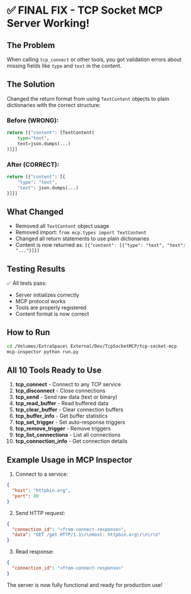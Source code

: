 # ✅ FINAL FIX - TCP Socket MCP Server Working!

## The Problem
When calling `tcp_connect` or other tools, you got validation errors about missing fields like `type` and `text` in the content.

## The Solution
Changed the return format from using `TextContent` objects to plain dictionaries with the correct structure:

### Before (WRONG):
```python
return [{"content": [TextContent(
    type="text",
    text=json.dumps(...)
)]}]
```

### After (CORRECT):
```python
return [{"content": [{
    "type": "text",
    "text": json.dumps(...)
}]}]
```

## What Changed
- Removed all `TextContent` object usage
- Removed import: `from mcp.types import TextContent`
- Changed all return statements to use plain dictionaries
- Content is now returned as: `[{"content": [{"type": "text", "text": "..."}]}]`

## Testing Results
✅ All tests pass:
- Server initializes correctly
- MCP protocol works
- Tools are properly registered
- Content format is now correct

## How to Run

```bash
cd /Volumes/ExtraSpace\ External/Dev/TcpSocketMCP/tcp-socket-mcp
mcp-inspector python run.py
```

## All 10 Tools Ready to Use

1. **tcp_connect** - Connect to any TCP service
2. **tcp_disconnect** - Close connections
3. **tcp_send** - Send raw data (text or binary)
4. **tcp_read_buffer** - Read buffered data
5. **tcp_clear_buffer** - Clear connection buffers
6. **tcp_buffer_info** - Get buffer statistics
7. **tcp_set_trigger** - Set auto-response triggers
8. **tcp_remove_trigger** - Remove triggers
9. **tcp_list_connections** - List all connections
10. **tcp_connection_info** - Get connection details

## Example Usage in MCP Inspector

1. Connect to a service:
```json
{
  "host": "httpbin.org",
  "port": 80
}
```

2. Send HTTP request:
```json
{
  "connection_id": "<from-connect-response>",
  "data": "GET /get HTTP/1.1\r\nHost: httpbin.org\r\n\r\n"
}
```

3. Read response:
```json
{
  "connection_id": "<from-connect-response>"
}
```

The server is now fully functional and ready for production use!